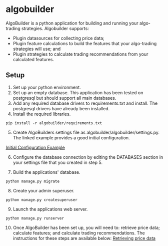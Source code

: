 # algobuilder
AlgoBuilder is a python application for building and running your algo-trading strategies. Algobuilder supports:
* Plugin datasources for collecting price data;
* Plugin feature calculations to build the features that your algo-trading strategies will use; and
* Plugin strategies to calculate trading recommendations from your calculated features.

## Setup
1) Set up your python environment.
2) Set up an empty database. This application has been tested on postgresql but should support all main databases.
3) Add any required database drivers to requirements.txt and install. The postgresql drivers have already been installed.   
4) Install the required libraries.

```shell
pip install -r algobuilder/requirements.txt
```

5) Create AlgoBuilders settings file as algobuilder/algobuilder/settings.py. The linked example provides a good initial configuration.

[Initial Configuration Example](README/examples/settings.py)

6) Configure the database connection by editing the DATABASES section in your settings file that you created in step 5.

   
7) Build the applications' database.

```shell
python manage.py migrate
```

8) Create your admin superuser.
```shell
python manage.py createsuperuser
```

9) Launch the applications web server.
```shell
python manage.py runserver
```

10) Once AlgoBuilder has been set up, you will need to: retrieve price data; calculate features; and calculate trading recommendations. The instructions for these steps are available below:
[Retrieving price data](pricedata/README.md)
